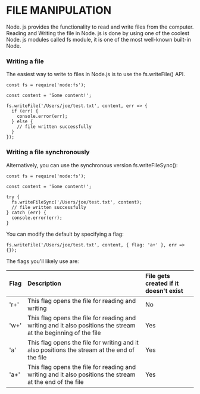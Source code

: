 # FILE MANIPULATION

Node. js provides the functionality to read and write files from the computer. Reading and Writing the file in Node. js is done by using one of the coolest Node. js modules called fs module, it is one of the most well-known built-in Node.

### Writing a file

The easiest way to write to files in Node.js is to use the fs.writeFile() API.

```node
const fs = require('node:fs');

const content = 'Some content!';

fs.writeFile('/Users/joe/test.txt', content, err => {
  if (err) {
    console.error(err);
  } else {
    // file written successfully
  }
});
```

### Writing a file synchronously

Alternatively, you can use the synchronous version fs.writeFileSync():

```node
const fs = require('node:fs');

const content = 'Some content!';

try {
  fs.writeFileSync('/Users/joe/test.txt', content);
  // file written successfully
} catch (err) {
  console.error(err);
}
```

You can modify the default by specifying a flag:
```node
fs.writeFile('/Users/joe/test.txt', content, { flag: 'a+' }, err => {});
```

The flags you'll likely use are:

|Flag	|Description					|File gets created if it doesn't exist|
|:------|:----------------------------------------------|:------------------------------------|
|'r+'   |This flag opens the file for reading and writing|	No			      |
|'w+'	|This flag opens the file for reading and writing and it also positions the stream at the beginning of the file|	Yes	|
|'a'	|This flag opens the file for writing and it also positions the stream at the end of the file|	Yes	|
|'a+'	|This flag opens the file for reading and writing and it also positions the stream at the end of the file|	Yes	|





